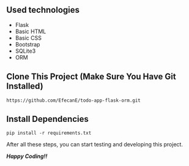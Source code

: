 ## Used technologies
* Flask
* Basic HTML
* Basic CSS
* Bootstrap
* SQLite3
* ORM

## Clone This Project (Make Sure You Have Git Installed)

```
https://github.com/EfecanE/todo-app-flask-orm.git
```

## Install Dependencies

```
pip install -r requirements.txt
```

After all these steps, you can start testing and developing this project.

***Happy Coding!!***
